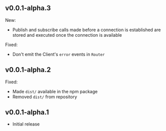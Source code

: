 ## v0.0.1-alpha.3

New:
* Publish and subscribe calls made before a connection is established are stored
  and executed once the connection is available

Fixed:
* Don't emit the Client's `error` events in `Router`

## v0.0.1-alpha.2

Fixed:
* Made `dist/` available in the npm package
* Removed `dist/` from repository

## v0.0.1-alpha.1

* Initial release
